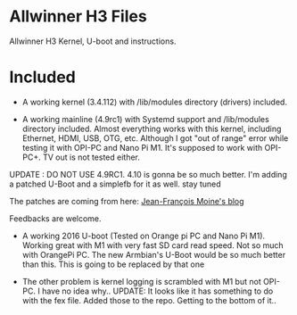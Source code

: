 # Allwinner H3 Files
Allwinner H3 Kernel, U-boot and instructions.

# Included
* A working kernel (3.4.112) with /lib/modules directory (drivers) included.

* A working mainline (4.9rc1) with Systemd support and /lib/modules directory included.
Almost everything works with this kernel, including Ethernet, HDMI, USB, OTG, etc. Although I got "out of range" error while testing it with OPI-PC and Nano Pi M1. It's supposed to work with OPI-PC+. TV out is not tested either. 

UPDATE : DO NOT USE 4.9RC1. 4.10 is gonna be so much better. I'm adding a patched U-Boot and a simplefb for it as well. stay tuned

The patches are coming from here: [Jean-François Moine's blog](http://moinejf.free.fr/opi2/)


Feedbacks are welcome.

* A working 2016 U-boot (Tested on Orange pi PC and Nano Pi M1). Working great with M1 with very fast SD card read speed. Not so much with OrangePi PC. The new Armbian's U-Boot would be so much better than this. This is going to be replaced by that one


* The other problem is kernel logging is scrambled with M1 but not OPI-PC. I have no idea why..
  UPDATE: It looks like it has something to do with the fex file. Added those to the repo. Getting to the bottom of it..
